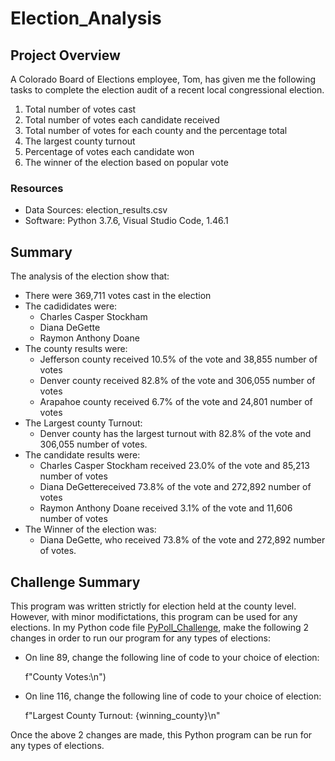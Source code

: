 # Election_Analysis

## Project Overview
A Colorado Board of Elections employee, Tom, has given me the following tasks to complete the election audit of a recent local congressional election.

1. Total number of votes cast
1. Total number of votes each candidate received
1. Total number of votes for each county and the percentage total
1. The largest county turnout
1. Percentage of votes each candidate won
1. The winner of the election based on popular vote

### Resources
- Data Sources: election_results.csv
- Software: Python 3.7.6, Visual Studio Code, 1.46.1

## Summary
The analysis of the election show that:
- There were 369,711 votes cast in the election
- The cadididates were:
	- Charles Casper Stockham
	- Diana DeGette
	- Raymon Anthony Doane
- The county results were:
	- Jefferson county received 10.5% of the vote and 38,855 number of votes
	- Denver county received 82.8% of the vote and 306,055 number of votes
	- Arapahoe county received 6.7% of the vote and 24,801 number of votes
- The Largest county Turnout:
	- Denver county has the largest turnout with 82.8% of the vote and 306,055 number of votes.
- The candidate results were:
	- Charles Casper Stockham received 23.0% of the vote and 85,213 number of votes
	- Diana DeGettereceived 73.8% of the vote and 272,892 number of votes
	- Raymon Anthony Doane received 3.1% of the vote and 11,606 number of votes
- The Winner of the election was:
	- Diana DeGette, who received 73.8% of the vote and 272,892 number of votes.
	
## Challenge Summary
This program was written strictly for election held at the county level. However, with minor modifictations, this program can be used for any elections. In my Python code file [PyPoll_Challenge](PyPoll_Challenge.py.py), make the following 2 changes in order to run our program for any types of elections:

- On line 89, change the following line of code to your choice of election:

    f"County Votes:\n")
    
- On line 116, change the following line of code to your choice of election:

    f"Largest County Turnout: {winning_county}\n"
	
Once the above 2 changes are made, this Python program can be run for any types of elections.
